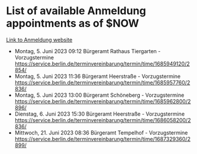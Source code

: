 # List of available Anmeldung appointments as of $NOW
[Link to Anmeldung website](https://service.berlin.de/terminvereinbarung/termin/tag.php?termin=1&anliegen[]=120686&dienstleisterlist=122210,122217,327316,122219,327312,122227,327314,122231,327346,122243,327348,122254,122252,329742,122260,329745,122262,329748,122271,327278,122273,327274,122277,327276,330436,122280,327294,122282,327290,122284,327292,122291,327270,122285,327266,122286,327264,122296,327268,150230,329760,122297,327286,122294,327284,122312,329763,122314,329775,122304,327330,122311,327334,122309,327332,317869,122281,327352,122279,329772,122283,122276,327324,122274,327326,122267,329766,122246,327318,122251,327320,122257,327322,122208,327298,122226,327300&herkunft=http%3A%2F%2Fservice.berlin.de%2Fdienstleistung%2F120686%2F)
- Montag, 5. Juni 2023 09:12 Bürgeramt Rathaus Tiergarten - Vorzugstermine https://service.berlin.de/terminvereinbarung/termin/time/1685949120/2854/
- Montag, 5. Juni 2023 11:36 Bürgeramt Heerstraße - Vorzugstermine https://service.berlin.de/terminvereinbarung/termin/time/1685957760/2836/
- Montag, 5. Juni 2023 13:00 Bürgeramt Schöneberg - Vorzugstermine https://service.berlin.de/terminvereinbarung/termin/time/1685962800/2896/
- Dienstag, 6. Juni 2023 15:30 Bürgeramt Heerstraße - Vorzugstermine https://service.berlin.de/terminvereinbarung/termin/time/1686058200/2836/
- Mittwoch, 21. Juni 2023 08:36 Bürgeramt Tempelhof - Vorzugstermine https://service.berlin.de/terminvereinbarung/termin/time/1687329360/2899/
